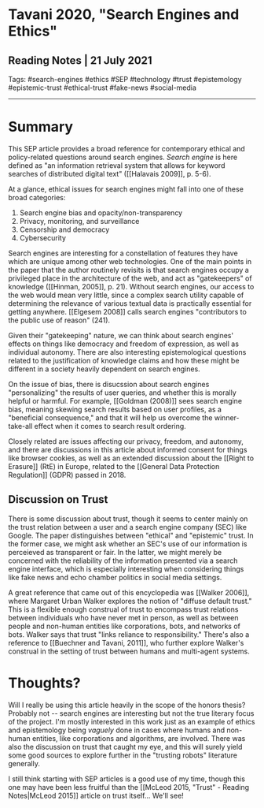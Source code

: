 # Tavani 2020, "Search Engines and Ethics"
## Reading Notes | 21 July 2021
Tags: #search-engines #ethics #SEP #technology #trust #epistemology #epistemic-trust #ethical-trust #fake-news #social-media
___
# Summary
This SEP article provides a broad reference for contemporary ethical and policy-related questions around search engines. *Search engine* is here defined as "an information retrieval system that allows for keyword searches of distributed digital text" ([[Halavais 2009]], p. 5-6).

At a glance, ethical issues for search engines might fall into one of these broad categories:
1. Search engine bias and opacity/non-transparency
2. Privacy, monitoring, and surveillance
3. Censorship and democracy
4. Cybersecurity

Search engines are interesting for a constellation of features they have which are unique among other web technologies. One of the main points in the paper that the author routinely revisits is that search engines occupy a privileged place in the architecture of the web, and act as "gatekeepers" of knowledge ([[Hinman, 2005]], p. 21). Without search engines, our access to the web would mean very little, since a complex search utility capable of determining the relevance of various textual data is practically essential for getting anywhere. [[Elgesem 2008]] calls search engines "contributors to the public use of reason" (241).

Given their "gatekeeping" nature, we can think about search engines' effects on things like democracy and freedom of expression, as well as individual autonomy. There are also interesting epistemological questions related to the justification of knowledge claims and how these might be different in a society heavily dependent on search engines.

On the issue of bias, there is disucssion about search engines "personalizing" the results of user queries, and whether this is morally helpful or harmful. For example, [[Goldman (2008)]] sees search engine bias, meaning skewing search results based on user profiles, as a "beneficial consequence," and that it will help us overcome the winner-take-all effect when it comes to search result ordering.

Closely related are issues affecting our privacy, freedom, and autonomy, and there are discussions in this article about informed consent for things like browser cookies, as well as an extended discussion about the [[Right to Erasure]] (RtE) in Europe, related to the [[General Data Protection Regulation]] (GDPR) passed in 2018.

## Discussion on Trust
There is some discussion about trust, though it seems to center mainly on the trust relation between a user and a search engine company (SEC) like Google. The paper distinguishes between "ethical" and "epistemic" trust. In the former case, we might ask whether an SEC's use of our information is perceieved as transparent or fair. In the latter, we might merely be concerned with the reliability of the information presented via a search engine interface, which is especially interesting when considering things like fake news and echo chamber politics in social media settings.

A great reference that came out of this encyclopedia was [[Walker 2006]], where Margaret Urban Walker explores the notion of "diffuse default trust." This is a flexible enough construal of trust to encompass trust relations between individuals who have never met in person, as well as between people and non-human entities like corporations, bots, and networks of bots. Walker says that trust "links reliance to responsibility." There's also a reference to [[Buechner and Tavani, 2011]], who further explore Walker's construal in the setting of trust between humans and multi-agent systems.

# Thoughts?
Will I really be using this article heavily in the scope of the honors thesis? Probably not -- search engines are interesting but not the true literary focus of the project. I'm mostly interested in this work just as an example of ethics and epistemology being *vaguely* done in cases where humans and non-human entities, like corporations and algorithms, are involved. There was also the discussion on trust that caught my eye, and this will surely yield some good sources to explore further in the "trusting robots" literature generally.

I still think starting with SEP articles is a good use of my time, though this one may have been less fruitful than the [[McLeod 2015, "Trust" - Reading Notes|McLeod 2015]] article on trust itself... We'll see!